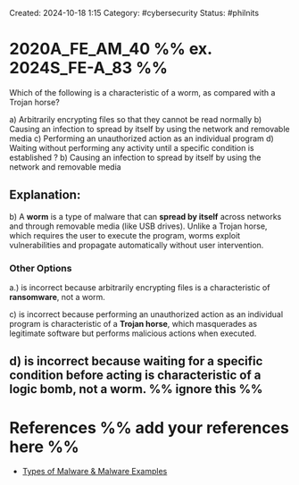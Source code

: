 Created: 2024-10-18 1:15
Category: #cybersecurity 
Status: #philnits



# 2020A_FE_AM_40 %% ex. 2024S_FE-A_83 %%

Which of the following is a characteristic of a worm, as compared with a Trojan horse?

a) Arbitrarily encrypting files so that they cannot be read normally 
b) Causing an infection to spread by itself by using the network and removable media 
c) Performing an unauthorized action as an individual program 
d) Waiting without performing any activity until a specific condition is established
? 
b) Causing an infection to spread by itself by using the network and removable media 

## **Explanation:**

b) A **worm** is a type of malware that can **spread by itself** across networks and through removable media (like USB drives). Unlike a Trojan horse, which requires the user to execute the program, worms exploit vulnerabilities and propagate automatically without user intervention.
### Other Options

a.) is incorrect because arbitrarily encrypting files is a characteristic of **ransomware**, not a worm.

c) is incorrect because performing an unauthorized action as an individual program is characteristic of a **Trojan horse**, which masquerades as legitimate software but performs malicious actions when executed.

d) is incorrect because waiting for a specific condition before acting is characteristic of a **logic bomb**, not a worm.
%% ignore this %%
---









# References %% add your references here %%
- [Types of Malware & Malware Examples](https://www.kaspersky.com/resource-center/threats/types-of-malware)
